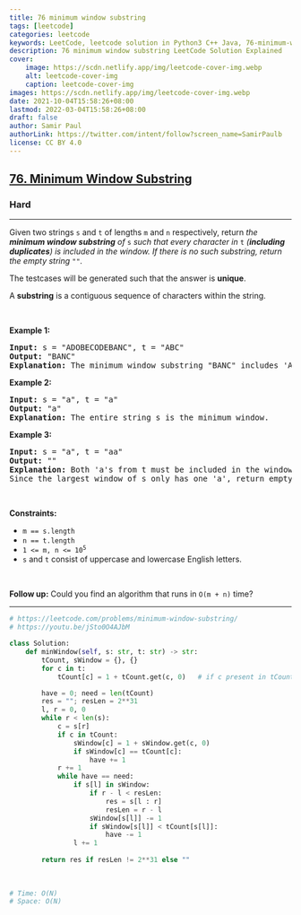 ```yaml
---
title: 76 minimum window substring
tags: [leetcode]
categories: leetcode
keywords: LeetCode, leetcode solution in Python3 C++ Java, 76-minimum-window-substring solution
description: 76 minimum window substring LeetCode Solution Explained
cover:
    image: https://scdn.netlify.app/img/leetcode-cover-img.webp
    alt: leetcode-cover-img
    caption: leetcode-cover-img
images: https://scdn.netlify.app/img/leetcode-cover-img.webp
date: 2021-10-04T15:58:26+08:00
lastmod: 2022-03-04T15:58:26+08:00
draft: false
author: Samir Paul
authorLink: https://twitter.com/intent/follow?screen_name=SamirPaulb
license: CC BY 4.0
---
```



<h2><a href="https://leetcode.com/problems/minimum-window-substring/">76. Minimum Window Substring</a></h2><h3>Hard</h3><hr><div><p>Given two strings <code>s</code> and <code>t</code> of lengths <code>m</code> and <code>n</code> respectively, return <em>the <strong>minimum window substring</strong> of </em><code>s</code><em> such that every character in </em><code>t</code><em> (<strong>including duplicates</strong>) is included in the window. If there is no such substring</em><em>, return the empty string </em><code>""</code><em>.</em></p>

<p>The testcases will be generated such that the answer is <strong>unique</strong>.</p>

<p>A <strong>substring</strong> is a contiguous sequence of characters within the string.</p>

<p>&nbsp;</p>
<p><strong>Example 1:</strong></p>

<pre><strong>Input:</strong> s = "ADOBECODEBANC", t = "ABC"
<strong>Output:</strong> "BANC"
<strong>Explanation:</strong> The minimum window substring "BANC" includes 'A', 'B', and 'C' from string t.
</pre>

<p><strong>Example 2:</strong></p>

<pre><strong>Input:</strong> s = "a", t = "a"
<strong>Output:</strong> "a"
<strong>Explanation:</strong> The entire string s is the minimum window.
</pre>

<p><strong>Example 3:</strong></p>

<pre><strong>Input:</strong> s = "a", t = "aa"
<strong>Output:</strong> ""
<strong>Explanation:</strong> Both 'a's from t must be included in the window.
Since the largest window of s only has one 'a', return empty string.
</pre>

<p>&nbsp;</p>
<p><strong>Constraints:</strong></p>

<ul>
	<li><code>m == s.length</code></li>
	<li><code>n == t.length</code></li>
	<li><code>1 &lt;= m, n&nbsp;&lt;= 10<sup>5</sup></code></li>
	<li><code>s</code> and <code>t</code> consist of uppercase and lowercase English letters.</li>
</ul>

<p>&nbsp;</p>
<strong>Follow up:</strong> Could you find an algorithm that runs in <code>O(m + n)</code> time?</div>

---




```python
# https://leetcode.com/problems/minimum-window-substring/
# https://youtu.be/jSto0O4AJbM

class Solution:
    def minWindow(self, s: str, t: str) -> str:
        tCount, sWindow = {}, {}
        for c in t:
            tCount[c] = 1 + tCount.get(c, 0)   # if c present in tCount get its count else 0

        have = 0; need = len(tCount)
        res = ""; resLen = 2**31
        l, r = 0, 0
        while r < len(s):
            c = s[r]
            if c in tCount:
                sWindow[c] = 1 + sWindow.get(c, 0)
                if sWindow[c] == tCount[c]:
                    have += 1
            r += 1
            while have == need:
                if s[l] in sWindow:
                    if r - l < resLen:
                        res = s[l : r]
                        resLen = r - l
                    sWindow[s[l]] -= 1
                    if sWindow[s[l]] < tCount[s[l]]: 
                        have -= 1
                l += 1
        
        return res if resLen != 2**31 else ""
        
                
            
# Time: O(N)
# Space: O(N)
```
